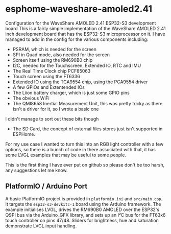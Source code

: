 # esphome-waveshare-amoled2.41
Configuration for the WaveShare AMOLED 2.41 ESP32-S3 development board 
This is a fairly simple implementation of the WaveShare AMOLED 2.41 inch development board that has the ESP32-S3 microprocessor on it.
I have managed to add in the config for the various components including:

- PSRAM, which is needed for the screen
- SPI in Quad mode, also needed for the screen
- Screen itself using the RM690B0 chip
- I2C, needed for the Touchscreen, Extended IO, RTC and IMU
- The Real Time Clock chip PCF85063
- Touch screen using the FT6336
- Extended IO using the TCA9554 chip, using the PCA9554 driver
- A few GPIOs and Extentended IOs
- The Liion battery charger, which is just some GPIO pins
- The obvious WiFi
- The QMI8658 Inertial Measurement Unit, this was pretty tricky as there isn't a driver for it, so I wrote a basic one

I didn't manage to sort out these bits though

- The SD Card, the concept of external files stores just isn't supported in ESPHome.

For my use case I wanted to turn this into an RGB light controller with a few options, so there is a bunch of code in there associated with that, it has some LVGL examples that may be useful to some people.

This is the first thing I have ever put on github so please don't be too harsh, any suggestions let me know.

## PlatformIO / Arduino Port

A basic PlatformIO project is provided in `platformio.ini` and `src/main.cpp`. It targets the `esp32-s3-devkitc-1` board using the Arduino framework. The example initialises LVGL, drives the RM690B0 AMOLED over the ESP32's QSPI bus via the Arduino_GFX library, and sets up an I²C bus for the FT63x6 touch controller on pins 47/48. Sliders for brightness, hue and saturation demonstrate LVGL input handling.
